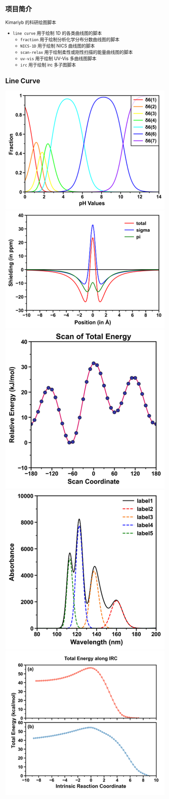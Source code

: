 ## 项目简介

Kimariyb 的科研绘图脚本

- `line curve` 用于绘制 1D 的各类曲线图的脚本
    - `fraction` 用于绘制分析化学分布分数曲线图的脚本
    - `NICS-1D` 用于绘制 NICS 曲线图的脚本
    - `scan-relax` 用于绘制柔性或刚性扫描的能量曲线图的脚本
    - `uv-vis` 用于绘制 UV-Vis 多曲线图脚本
    - `irc` 用于绘制 irc 多子图脚本

## Line Curve

<img src="line%20curve/fraction/delta.png">
<img src="line%20curve/NICS-1D/NICS.png">
<img src="line%20curve/scan-relax/scan.png">
<img src="line%20curve/uv-vis/uv.png">
<img src="line%20curve/irc/irc.png">